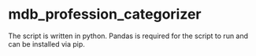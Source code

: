 # mdb_profession_categorizer

The script is written in python. Pandas is required for the script to run and can be installed via pip.
